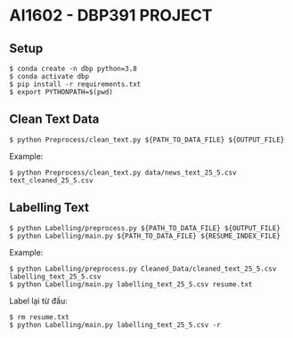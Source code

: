# AI1602 - DBP391 PROJECT

## Setup
```
$ conda create -n dbp python=3.8
$ conda activate dbp
$ pip install -r requirements.txt
$ export PYTHONPATH=$(pwd)
```

## Clean Text Data
```
$ python Preprocess/clean_text.py ${PATH_TO_DATA_FILE} ${OUTPUT_FILE}
```

Example: 
``` 
$ python Preprocess/clean_text.py data/news_text_25_5.csv text_cleaned_25_5.csv
```

## Labelling Text
```
$ python Labelling/preprocess.py ${PATH_TO_DATA_FILE} ${OUTPUT_FILE}
$ python Labelling/main.py ${PATH_TO_DATA_FILE} ${RESUME_INDEX_FILE}
```

Example: 
``` 
$ python Labelling/preprocess.py Cleaned_Data/cleaned_text_25_5.csv labelling_text_25_5.csv
$ python Labelling/main.py labelling_text_25_5.csv resume.txt
```
Label lại từ đầu:
``` 
$ rm resume.txt
$ python Labelling/main.py labelling_text_25_5.csv -r
```
